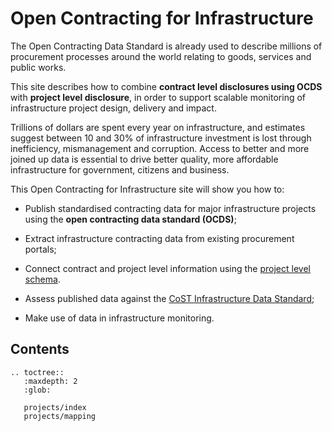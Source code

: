 # Open Contracting for Infrastructure

The Open Contracting Data Standard is already used to describe millions of procurement processes around the world relating to goods, services and public works. 

This site describes how to combine **contract level disclosures using OCDS** with **project level disclosure**, in order to support scalable monitoring of infrastructure project design, delivery and impact. 

Trillions of dollars are spent every year on infrastructure, and estimates suggest between 10 and 30% of infrastructure investment is lost through inefficiency, mismanagement and corruption. Access to better and more joined up data is essential to drive better quality, more affordable infrastructure for government, citizens and business.

This Open Contracting for Infrastructure site will show you how to:

* Publish standardised contracting data for major infrastructure projects using the **open contracting data standard (OCDS)**;

* Extract infrastructure contracting data from existing procurement portals;

* Connect contract and project level information using the [project level schema](project/index.md).

* Assess published data against the [CoST Infrastructure Data Standard](project/mapping.md);

* Make use of data in infrastructure monitoring.




## Contents

```eval_rst
.. toctree::
   :maxdepth: 2
   :glob:

   projects/index
   projects/mapping
```
